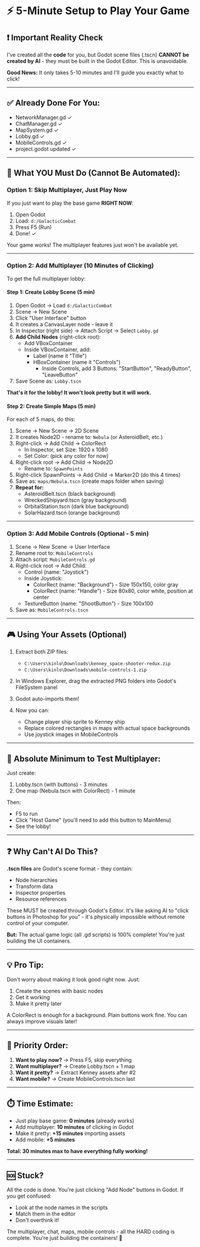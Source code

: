# ⚡ 5-Minute Setup to Play Your Game

## ❗ Important Reality Check

I've created all the **code** for you, but Godot scene files (.tscn) **CANNOT be created by AI** - they must be built in the Godot Editor. This is unavoidable.

**Good News:** It only takes 5-10 minutes and I'll guide you exactly what to click!

---

## ✅ Already Done For You:
- NetworkManager.gd ✓
- ChatManager.gd ✓
- MapSystem.gd ✓
- Lobby.gd ✓
- MobileControls.gd ✓
- project.godot updated ✓

---

## 🎯 What YOU Must Do (Cannot Be Automated):

### Option 1: Skip Multiplayer, Just Play Now

If you just want to play the base game **RIGHT NOW**:

1. Open Godot
2. Load: `d:/GalacticCombat`
3. Press F5 (Run)
4. Done! ✓

Your game works! The multiplayer features just won't be available yet.

---

### Option 2: Add Multiplayer (10 Minutes of Clicking)

To get the full multiplayer lobby:

#### Step 1: Create Lobby Scene (5 min)

1. Open Godot → Load `d:/GalacticCombat`
2. Scene → New Scene
3. Click "User Interface" button
4. It creates a CanvasLayer node - leave it
5. In Inspector (right side) → Attach Script → Select `Lobby.gd`
6. **Add Child Nodes** (right-click root):
   - Add VBoxContainer
   - Inside VBoxContainer, add:
     - Label (name it "Title")
     - HBoxContainer (name it "Controls")
       - Inside Controls, add 3 Buttons: "StartButton", "ReadyButton", "LeaveButton"
7. Save Scene as: `Lobby.tscn`

**That's it for the lobby! It won't look pretty but it will work.**

#### Step 2: Create Simple Maps (5 min)

For each of 5 maps, do this:

1. Scene → New Scene → 2D Scene
2. It creates Node2D - rename to: `Nebula` (or AsteroidBelt, etc.)
3. Right-click → Add Child → ColorRect
   - In Inspector, set Size: 1920 x 1080
   - Set Color: (pick any color for now)
4. Right-click root → Add Child → Node2D
   - Rename to: `SpawnPoints`
5. Right-click SpawnPoints → Add Child → Marker2D (do this 4 times)
6. Save as: `maps/Nebula.tscn` (create maps folder when saving)
7. **Repeat for:**
   - AsteroidBelt.tscn (black background)
   - WreckedShipyard.tscn (gray background)
   - OrbitalStation.tscn (dark blue background)
   - SolarHazard.tscn (orange background)

---

### Option 3: Add Mobile Controls (Optional - 5 min)

1. Scene → New Scene → User Interface
2. Rename root to: `MobileControls`
3. Attach script: `MobileControls.gd`
4. Right-click root → Add Child:
   - Control (name: "Joystick")
   - Inside Joystick:
     - ColorRect (name: "Background") - Size 150x150, color gray
     - ColorRect (name: "Handle") - Size 80x80, color white, position at center
   - TextureButton (name: "ShootButton") - Size 100x100
5. Save as: `MobileControls.tscn`

---

## 🎮 Using Your Assets (Optional)

1. Extract both ZIP files:
   - `C:\Users\kinlo\Downloads\kenney_space-shooter-redux.zip`
   - `C:\Users\kinlo\Downloads\mobile-controls-1.zip`

2. In Windows Explorer, drag the extracted PNG folders into Godot's FileSystem panel

3. Godot auto-imports them!

4. Now you can:
   - Change player ship sprite to Kenney ship
   - Replace colored rectangles in maps with actual space backgrounds
   - Use joystick images in MobileControls

---

## 🚀 Absolute Minimum to Test Multiplayer:

Just create:
1. Lobby.tscn (with buttons) - 3 minutes
2. One map (Nebula.tscn with ColorRect) - 1 minute

Then:
- F5 to run
- Click "Host Game" (you'll need to add this button to MainMenu)
- See the lobby!

---

## ❓ Why Can't AI Do This?

**.tscn files** are Godot's scene format - they contain:
- Node hierarchies
- Transform data
- Inspector properties
- Resource references

These MUST be created through Godot's Editor. It's like asking AI to "click buttons in Photoshop for you" - it's physically impossible without remote control of your computer.

**But:** The actual game logic (all .gd scripts) is 100% complete! You're just building the UI containers.

---

## 💡 Pro Tip:

Don't worry about making it look good right now. Just:
1. Create the scenes with basic nodes
2. Get it working
3. Make it pretty later

A ColorRect is enough for a background. Plain buttons work fine. You can always improve visuals later!

---

## 🎯 Priority Order:

1. **Want to play now?** → Press F5, skip everything
2. **Want multiplayer?** → Create Lobby.tscn + 1 map
3. **Want it pretty?** → Extract Kenney assets after #2
4. **Want mobile?** → Create MobileControls.tscn last

---

## ⏱️ Time Estimate:

- Just play base game: **0 minutes** (already works)
- Add multiplayer: **10 minutes** of clicking in Godot
- Make it pretty: **+15 minutes** importing assets
- Add mobile: **+5 minutes**

**Total: 30 minutes max to have everything fully working!**

---

## 🆘 Stuck?

All the code is done. You're just clicking "Add Node" buttons in Godot. If you get confused:
- Look at the node names in the scripts
- Match them in the editor
- Don't overthink it!

The multiplayer, chat, maps, mobile controls - all the HARD coding is complete. You're just building the containers! 🎉
